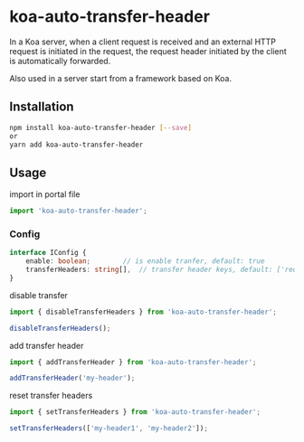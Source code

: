 # koa-auto-transfer-header

In a Koa server, when a client request is received and an external HTTP request is initiated in the request, the request header initiated by the client is automatically forwarded.

Also used in a server start from a framework based on Koa.

## Installation

```bash
npm install koa-auto-transfer-header [--save]
or
yarn add koa-auto-transfer-header
```

## Usage

import in portal file

```typescript
import 'koa-auto-transfer-header';
```

### Config

```typescript
interface IConfig {
	enable: boolean;		// is enable tranfer, default: true
	transferHeaders: string[],	// transfer header keys, default: ['request-id', 'trace-id']
}
```

disable transfer

```typescript
import { disableTransferHeaders } from 'koa-auto-transfer-header';

disableTransferHeaders();
```

add transfer header

```typescript
import { addTransferHeader } from 'koa-auto-transfer-header';

addTransferHeader('my-header');
```

reset transfer headers

```typescript
import { setTransferHeaders } from 'koa-auto-transfer-header';

setTransferHeaders(['my-header1', 'my-header2']);
```
